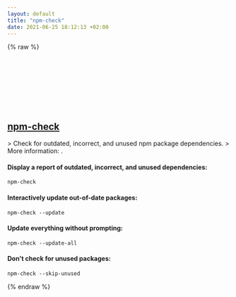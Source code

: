 ```yaml
---
layout: default
title: "npm-check"
date: 2021-06-25 18:12:13 +02:00
---
```

{% raw %}
<h2 id="npm-check">
  <a href="/en/common/npm-check.html">npm-check</a> <a href="#npm-check"><svg class="icon">
    <use href="/assets/images/unicode_sprite.svg#link" />
  </svg></a>
</h2>
> Check for outdated, incorrect, and unused npm package dependencies.
> More information: <https://www.npmjs.com/package/npm-check/>.

#### Display a report of outdated, incorrect, and unused dependencies:
```shell
npm-check
```
#### Interactively update out-of-date packages:
```shell
npm-check --update
```
#### Update everything without prompting:
```shell
npm-check --update-all
```
#### Don't check for unused packages:
```shell
npm-check --skip-unused
```
{% endraw %}